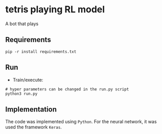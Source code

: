 # tetris playing RL model

A bot that plays




## Requirements
```shell
pip -r install requirements.txt
```

## Run

- Train/execute:
```shell
# hyper parameters can be changed in the run.py script
python3 run.py
```



## Implementation

The code was implemented using `Python`. For the neural network, it was used the framework `Keras`.
